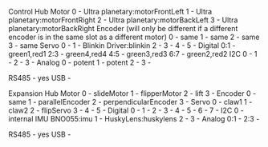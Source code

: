 Control Hub
Motor
0 - Ultra planetary:motorFrontLeft
1 - Ultra planetary:motorFrontRight
2 - Ultra planetary:motorBackLeft
3 - Ultra planetary:motorBackRight
Encoder (will only be different if a different encoder is in the same slot as a different motor)
0 - same
1 - same
2 - same
3 - same
Servo
0 -
1 - Blinkin Driver:blinkin
2 -
3 -
4 -
5 -
Digital
0:1 - green1,red1
2:3 - green4,red4
4:5 - green3,red3
6:7 - green2,red2
I2C
0 -
1 -
2 -
3 -
Analog
0 - potent
1 - potent
2 -
3 -

RS485 - yes
USB -

Expansion Hub
Motor
0 - slideMotor
1 - flipperMotor
2 - lift
3 -
Encoder
0 - same
1 - parallelEncoder
2 - perpendicularEncoder
3 -
Servo
0 - claw1
1 - claw2
2 - flipServo
3 -
4 -
5 -
Digital
0 -
1 -
2 -
3 -
4 -
5 -
6 -
7 -
I2C
0 - internal IMU BNO055:imu
1 - HuskyLens:huskylens
2 -
3 -
Analog
0:1 -
2:3 -

RS485 - yes
USB - 